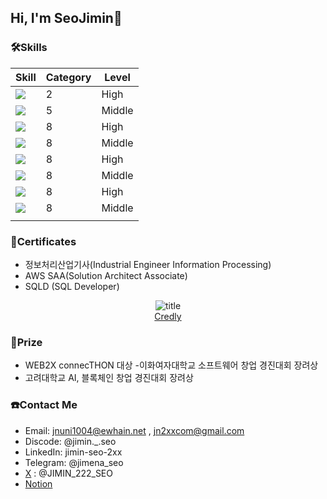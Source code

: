 ## Hi, I'm SeoJimin🤗


### 🛠️Skills


| Skill | Category | Level |
| --- | --- | --- |
| <img src="https://img.shields.io/badge/java-007396?style=for-the-badge&logo=OpenJDK&logoColor=white"> | 2 | High |
| <img src="https://img.shields.io/badge/springboot-6DB33F?style=for-the-badge&logo=springboot&logoColor=white"> | 5 | Middle |
| <img src="https://img.shields.io/badge/MySQL-4479A1?style=for-the-badge&logo=MySQL&logoColor=white"> | 8 | High |
| <img src="https://img.shields.io/badge/Amazon%20EC2-FF9900?style=for-the-badge&logo=Amazon%20EC2&logoColor=white"> | 8 | Middle |
| <img src="https://img.shields.io/badge/Python-3776AB?style=for-the-badge&logo=Python&logoColor=white"> | 8 | High |
| <img src="https://img.shields.io/badge/Flask-000000?style=for-the-badge&logo=Flask&logoColor=white"> | 8 | Middle |
| <img src="https://img.shields.io/badge/django-092E20?style=for-the-badge&logo=Django&logoColor=white"> | 8 | High |
| <img src="https://img.shields.io/badge/solidity-363636?style=for-the-badge&logo=Solidity&logoColor=white"> | 8 | Middle |
|  |  |  |


### 🪪Certificates 
- 정보처리산업기사(Industrial Engineer Information Processing)
- AWS SAA(Solution Architect Associate)
- SQLD (SQL Developer)


<div align=center>

![title](http://i.ibb.co/tpWfWn68/aws-certified-solutions-architect-associate.png)   
[Credly](https://www.credly.com/badges/8f9ce4f0-9ae0-451a-ac20-7fa1502ea8ea/public_url)  

</div>

### 🏅Prize
- WEB2X connecTHON 대상
-이화여자대학교 소프트웨어 창업 경진대회 장려상
- 고려대학교 AI, 블록체인 창업 경진대회 장려상


### ☎️Contact Me
- Email: jnuni1004@ewhain.net , jn2xxcom@gmail.com
- Discode: @jimin._.seo
- LinkedIn: jimin-seo-2xx
- Telegram: @jimena_seo
- [X](https://x.com/jimin_222_seo?s=21) : @JIMIN_222_SEO 
- [Notion](https://jn2xxcom.notion.site/13735b1f1b4b815b9c17cd62d810e9ea?v=13735b1f1b4b816b921f000cdbb3674d&pvs=4)   

